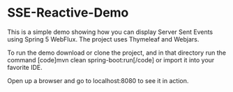 # SSE-Reactive-Demo

This is a simple demo showing how you can display Server Sent Events using Spring 5 WebFlux. The project uses Thymeleaf and Webjars.

To run the demo download or clone the project, and in that directory run the command [code]mvn clean spring-boot:run[/code] or import it into your favorite IDE.

Open up a browser and go to localhost:8080 to see it in action.




